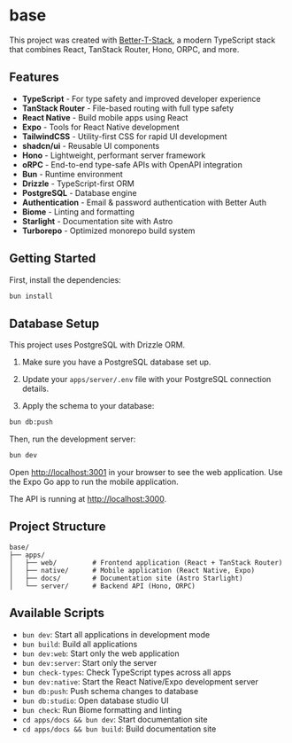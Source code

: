 # base

This project was created with [Better-T-Stack](https://github.com/AmanVarshney01/create-better-t-stack), a modern TypeScript stack that combines React, TanStack Router, Hono, ORPC, and more.

## Features

- **TypeScript** - For type safety and improved developer experience
- **TanStack Router** - File-based routing with full type safety
- **React Native** - Build mobile apps using React
- **Expo** - Tools for React Native development
- **TailwindCSS** - Utility-first CSS for rapid UI development
- **shadcn/ui** - Reusable UI components
- **Hono** - Lightweight, performant server framework
- **oRPC** - End-to-end type-safe APIs with OpenAPI integration
- **Bun** - Runtime environment
- **Drizzle** - TypeScript-first ORM
- **PostgreSQL** - Database engine
- **Authentication** - Email & password authentication with Better Auth
- **Biome** - Linting and formatting
- **Starlight** - Documentation site with Astro
- **Turborepo** - Optimized monorepo build system

## Getting Started

First, install the dependencies:

```bash
bun install
```
## Database Setup

This project uses PostgreSQL with Drizzle ORM.

1. Make sure you have a PostgreSQL database set up.
2. Update your `apps/server/.env` file with your PostgreSQL connection details.

3. Apply the schema to your database:
```bash
bun db:push
```


Then, run the development server:

```bash
bun dev
```

Open [http://localhost:3001](http://localhost:3001) in your browser to see the web application.
Use the Expo Go app to run the mobile application.

The API is running at [http://localhost:3000](http://localhost:3000).



## Project Structure

```
base/
├── apps/
│   ├── web/         # Frontend application (React + TanStack Router)
│   ├── native/      # Mobile application (React Native, Expo)
│   ├── docs/        # Documentation site (Astro Starlight)
│   └── server/      # Backend API (Hono, ORPC)
```

## Available Scripts

- `bun dev`: Start all applications in development mode
- `bun build`: Build all applications
- `bun dev:web`: Start only the web application
- `bun dev:server`: Start only the server
- `bun check-types`: Check TypeScript types across all apps
- `bun dev:native`: Start the React Native/Expo development server
- `bun db:push`: Push schema changes to database
- `bun db:studio`: Open database studio UI
- `bun check`: Run Biome formatting and linting
- `cd apps/docs && bun dev`: Start documentation site
- `cd apps/docs && bun build`: Build documentation site
